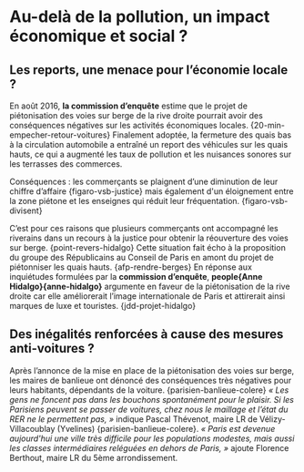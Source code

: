# Au-delà de la pollution, un impact économique et social ?

## Les reports, une menace pour l’économie locale ?

En août 2016, **la commission d’enquête** estime que le projet de piétonisation des voies sur berge de la rive droite pourrait avoir des conséquences négatives sur les activités économiques locales. {20-min-empecher-retour-voitures} Finalement adoptée, la fermeture des quais bas à la circulation automobile a entraîné un report des véhicules sur les quais hauts, ce qui a augmenté les taux de pollution et les nuisances sonores sur les terrasses des commerces.

Conséquences : les commerçants se plaignent d’une diminution de leur chiffre d’affaire {figaro-vsb-justice} mais également d'un éloignement entre la zone piétone et les enseignes qui réduit leur fréquentation. {figaro-vsb-divisent}

C’est pour ces raisons que plusieurs commerçants ont accompagné les riverains dans un recours à la justice pour obtenir la réouverture des voies sur berge. {point-revers-hidalgo} Cette situation fait écho à la proposition du groupe des Républicains au Conseil de Paris en amont du projet de piétonniser les quais hauts. {afp-rendre-berges} En réponse aux inquiétudes formulées par la **commission d’enquête**, **people{Anne Hidalgo}{anne-hidalgo}** argumente en faveur de la piétonisation de la rive droite car elle améliorerait l’image internationale de Paris et attirerait ainsi marques de luxe et touristes. {jdd-projet-hidalgo}

## Des inégalités renforcées à cause des mesures anti-voitures ?

Après l’annonce de la mise en place de la piétonisation des voies sur berge, les maires de banlieue ont dénoncé des conséquences très négatives pour leurs habitants, dépendants de la voiture. {parisien-banlieue-colere} _« Les gens ne foncent pas dans les bouchons spontanément pour le plaisir. Si les Parisiens peuvent se passer de voitures, chez nous le maillage et l’état du RER ne le permettent pas, »_ indique Pascal Thévenot, maire LR de Vélizy-Villacoublay (Yvelines) {parisien-banlieue-colere}. _« Paris est devenue aujourd'hui une ville très difficile pour les populations modestes, mais aussi les classes intermédiaires reléguées en dehors de Paris, »_ ajoute Florence Berthout, maire LR du 5ème arrondissement.
